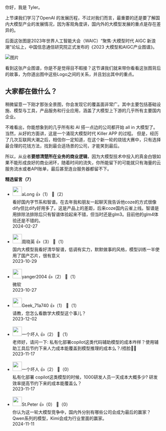 你好，我是 Tyler。

上节课我们学习了OpenAI 的发展历程，不过对我们而言，最重要的还是要了解国内大模型产业的发展情况，因为客观角度讲，国内外的大模型发展的重点是存在差异的。

后面这张图是2023年世界人工智能大会（WAIC）“聚焦·大模型时代 AIGC 新浪潮”论坛上，中国信息通信研究院正式发布的《2023 大模型和AIGC产业图谱》。

![图片](https://static001.geekbang.org/resource/image/93/bf/93ffe07cf26b7f6fa5bb1e061fafa4bf.png?wh=1920x1080 "中国信通院：2023 大模型和AIGC产业图谱")

看到这张产业图谱，你是不是觉得目不暇接？这节课我们就来带你看看这张图背后的故事，为你道出图中这些Logo之间的关系，并且划出其中的重点。

## 大家都在做什么？

稍微留意一下刚才那张全景图，你会发现它的覆盖面非常广。其中主要包括基础设施、模型与工具，产品服务和行业应用，涵盖了大模型上下游的几乎所有主要国内企业。

不难看出，你能想象到的几乎所有和 AI 搭一点边的公司都开始 all in 大模型了。当然，从好的方面讲，这是一个涌现大模型时代 Killer APP 的过程。 但是，经历了几次互联网大潮之后，相信你一定知道，在这个新一轮的烧钱大赛中，只有选择最合理的花钱方法，找到最合适场景的公司，才能笑到最后。

所以，从业者**要想清楚所在业务的商业逻辑**，因为大模型技术中投入的真金白银如果不能形成良好的商业闭环，随着时间的流失，你所能留下的可能就只有海量的云服务流水或者API账单，最后甚至连台服务器都留不下。
<div><strong>精选留言（7）</strong></div><ul>
<li><img src="https://static001.geekbang.org/account/avatar/00/24/c4/51/5bca1604.jpg" width="30px"><span>aLong</span> 👍（1） 💬（2）<div>看好国内字节系和智谱。在去年我和朋友一起聊天我告诉他coze的方式很像dify但比dify好用多了。这是产品上的差距，后来coze国内云雀上线。智谱是用排除法排除后只有智谱体验起来不错，但当时还是glm3。目前他的glm4体验还是不错的。</div>2024-02-27</li><br/><li><img src="https://static001.geekbang.org/account/avatar/00/14/c4/9d/0f4ea119.jpg" width="30px"><span>周晓英</span> 👍（3） 💬（1）<div>国内大模型我看好清华智谱，低调有实力，默默做事的风格，模型训练一半使用了国产芯片，很有意义</div>2023-10-29</li><br/><li><img src="http://thirdwx.qlogo.cn/mmopen/vi_32/DYAIOgq83erms9qcIFYZ4npgLYPu1QgxQyaXcj64ZBicNVeBRWcYUpCZ9p0BGsrEcX8heibMLCV4Gde4P9pf7PjA/132" width="30px"><span>yanger2004</span> 👍（2） 💬（1）<div>微软</div>2023-10-27</li><br/><li><img src="http://thirdwx.qlogo.cn/mmopen/vi_32/Q0j4TwGTfTJcEKI64IovCBe0XvmatsRjRI3AYdBzicjqHHWsDXb5vAG0V4rgg2Gv6XRFOfD6lMhDN9Eud6bRTqw/132" width="30px"><span>Geek_71a740</span> 👍（1） 💬（1）<div>请教，您怎么看数学大模型这个事儿？</div>2023-12-02</li><br/><li><img src="https://static001.geekbang.org/account/avatar/00/0f/c0/71/c83d8b15.jpg" width="30px"><span>一个坏人</span> 👍（2） 💬（1）<div>老师好，请问一下:
私有化部署copilot这类代码辅助模型的成本咋样？使用辅助工具后节约下来人力成本能覆盖到模型推理的成本么？&#47;捂脸🤦‍♂️</div>2023-11-17</li><br/><li><img src="https://static001.geekbang.org/account/avatar/00/0f/c0/71/c83d8b15.jpg" width="30px"><span>一个坏人</span> 👍（2） 💬（0）<div>私有化部署 copilot这类模型的时候，1000研发人员一天成本大概多少? 研发效率提高节约下来的成本能覆盖么？</div>2023-11-17</li><br/><li><img src="https://static001.geekbang.org/account/avatar/00/0f/e7/b6/c9b56731.jpg" width="30px"><span>St.Peter</span> 👍（0） 💬（0）<div>你认为这一轮大模型竞争中，国内外分别有哪些公司会成为最后的赢家？
   Qwen系列的模型，Kimi会成为行业里面的赢家。</div>2024-11-11</li><br/>
</ul>